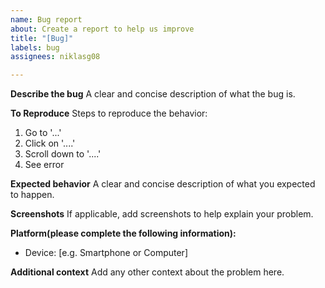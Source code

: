 ```yaml
---
name: Bug report
about: Create a report to help us improve
title: "[Bug]"
labels: bug
assignees: niklasg08

---
```


**Describe the bug**
A clear and concise description of what the bug is.

**To Reproduce**
Steps to reproduce the behavior:
1. Go to '...'
2. Click on '....'
3. Scroll down to '....'
4. See error

**Expected behavior**
A clear and concise description of what you expected to happen.

**Screenshots**
If applicable, add screenshots to help explain your problem.

**Platform(please complete the following information):**
 - Device: [e.g. Smartphone or Computer]

**Additional context**
Add any other context about the problem here.
